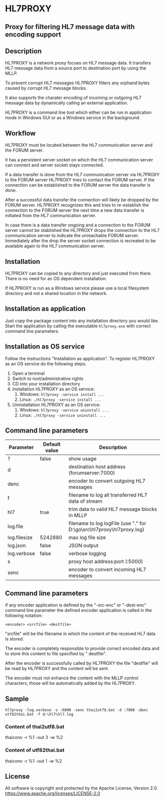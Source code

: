 # HL7PROXY

## Proxy for filtering HL7 message data with encoding support

## Description

HL7PROXY is a network proxy focues on HL7 message data. It transfers HL7 message data from a source port to destination
port by using the MLLP.

To prevent corrupt HL7 messages HL7PROXY filters any orphand bytes caused by corrupt HL7 message blocks.

It also supports the charater encoding of incoming or outgoing HL7 message data by dynamically calling an external
application.

HL7PROXY is a command line tool which either can be run in application mode in Windows GUI or as a Windows service in
the background.

## Workflow

HL7PROXY must be located between the HL7 communication server and the FORUM server.

It has a persistent server socket on which the HL7 communication server can connect and server socket stays connected.

If a data transfer is done from the HL7 communication server via HL7PROXY to the FORUM server HL7PROXY tries to contact
the FORUM server. If the connection can be established to the FORUM server the data transfer is done.

After a successful data transfer the connection will likely be dropped by the FORUM server. HL7PROXY recognizes this and
tries to re-establish the connection to the FORUM server the next time a new data transfer is initiated from the HL7
communication server.

In case there is a data transfer ongoing and a connection to the FORUM server cannot be stablished the HL7PROXY drops
the connection to the HL7 communication server to indicate the unreachable FORUM server. Immediately after the drop the
server socket connection is recreated to be available again to the HL7 communication server.

## Installation

HL7PROXY can be copied to any directory and just executed from there. There is no need for an OS dependent installation.

If HL7PROXY is run as a Windows service please use a local filesystem directory and not a shared location in the
network.

## Installation as application

Just copy the package content into any installation directory you would like. Start the application by calling the
executable `hl7proxy.exe` with correct command line parameters.

## Installation as OS service

Follow the instructions "Installation as application". To register HL7PROXY as an OS service do the following steps.

1. Open a terminal
1. Switch to root/administrative rights
1. CD into your installation directory
1. Installation HL7PROXY as an OS service:
   1. Windows: `hl7proxy -service install ...`
   1. Linux: `./hl7proxy -service install ...`
1. Uninstallation HL7PROXY as an OS service:
   1. Windows: `hl7proxy -service uninstall ...`
   1. Linux: `./hl7proxy -service uninstall ...`

## Command line parameters

Parameter | Default value | Description
------------ | ------------- | -------------
? | false | show usage
d |  | destination host address (forumserver:7000)
denc |  | encoder to convert outgoing HL7 messages
f |  | filename to log all transferred HL7 data of stream
hl7 | true | trim data to valid HL7 message blocks in MLLP
log.file |  | filename to log logFile (use "." for D:\go\src\hl7proxy\hl7proxy.log)
log.filesize | 5242880 | max log file size
log.json | false | JSON output
log.verbose | false | verbose logging
s |  | proxy host address:port (:5000)
senc |  | encoder to convert incoming HL7 messages

## Command line parameters

if any encoder application is defined by the "-src-enc" or "-dest-enc" command line parameter the defined encoder
application is called in the following notation:

`<encoder> <srcfile> <destfile>`

"srcfile" will be the filename in which the content of the received HL7 data is stored.

The encoder is completely responsible to provide correct encoded data and to store this content to file specified by "
destfile".

After the encoder is successfully called by HL7PROXY the file "destfile" will be read by HL7PROXY and the content will
be sent.

The encoder must not enhance the content with the MLLP control characters, those will be automatically added by the
HL7PROXY.

## Sample

`hl7proxy -log.verbose -s :6000 -senc thai2utf8.bat -d :7000 -denc utf82thai.bat -f d:\hl7\hl7.log`

### Content of thai2utf8.bat

thaiconv -r %1 -out 3 -w %2

### Content of utf82thai.bat

thaiconv -r %1 -out 1 -w %2

## License

All software is copyright and protected by the Apache License, Version 2.0.
https://www.apache.org/licenses/LICENSE-2.0
